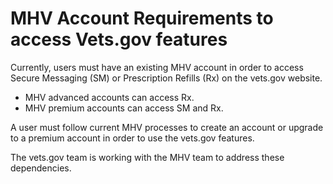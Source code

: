 # MHV Account Requirements to access Vets.gov features

Currently, users must have an existing MHV account in order to access Secure Messaging (SM) or Prescription Refills (Rx) on the vets.gov website.

- MHV advanced accounts can access Rx.
- MHV premium accounts can access SM and Rx.

A user must follow current MHV processes to create an account or upgrade to a premium account in order to use the vets.gov features.


The vets.gov team is working with the MHV team to address these dependencies.
